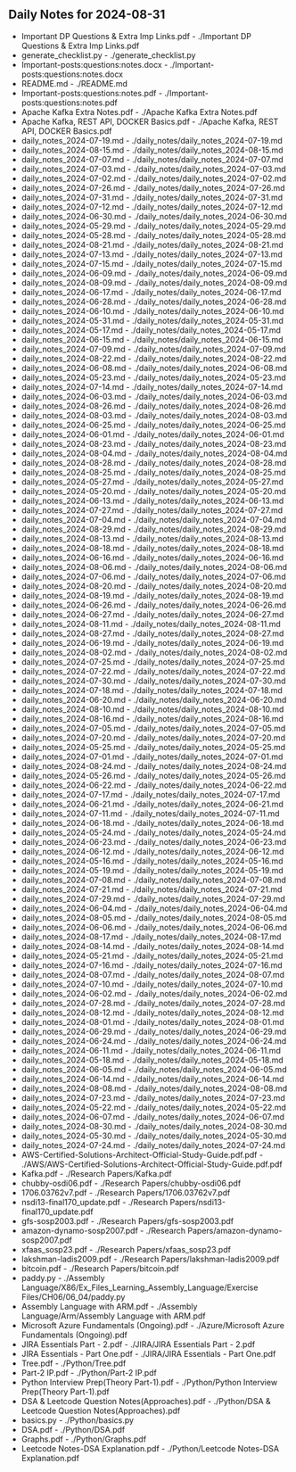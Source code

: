 ## Daily Notes for 2024-08-31

- Important DP Questions & Extra Imp Links.pdf - ./Important DP Questions & Extra Imp Links.pdf
- generate_checklist.py - ./generate_checklist.py
- Important-posts:questions:notes.docx - ./Important-posts:questions:notes.docx
- README.md - ./README.md
- Important-posts:questions:notes.pdf - ./Important-posts:questions:notes.pdf
- Apache Kafka Extra Notes.pdf - ./Apache Kafka Extra Notes.pdf
- Apache Kafka, REST API, DOCKER Basics.pdf - ./Apache Kafka, REST API, DOCKER Basics.pdf
- daily_notes_2024-07-19.md - ./daily_notes/daily_notes_2024-07-19.md
- daily_notes_2024-08-15.md - ./daily_notes/daily_notes_2024-08-15.md
- daily_notes_2024-07-07.md - ./daily_notes/daily_notes_2024-07-07.md
- daily_notes_2024-07-03.md - ./daily_notes/daily_notes_2024-07-03.md
- daily_notes_2024-07-02.md - ./daily_notes/daily_notes_2024-07-02.md
- daily_notes_2024-07-26.md - ./daily_notes/daily_notes_2024-07-26.md
- daily_notes_2024-07-31.md - ./daily_notes/daily_notes_2024-07-31.md
- daily_notes_2024-07-12.md - ./daily_notes/daily_notes_2024-07-12.md
- daily_notes_2024-06-30.md - ./daily_notes/daily_notes_2024-06-30.md
- daily_notes_2024-05-29.md - ./daily_notes/daily_notes_2024-05-29.md
- daily_notes_2024-05-28.md - ./daily_notes/daily_notes_2024-05-28.md
- daily_notes_2024-08-21.md - ./daily_notes/daily_notes_2024-08-21.md
- daily_notes_2024-07-13.md - ./daily_notes/daily_notes_2024-07-13.md
- daily_notes_2024-07-15.md - ./daily_notes/daily_notes_2024-07-15.md
- daily_notes_2024-06-09.md - ./daily_notes/daily_notes_2024-06-09.md
- daily_notes_2024-08-09.md - ./daily_notes/daily_notes_2024-08-09.md
- daily_notes_2024-06-17.md - ./daily_notes/daily_notes_2024-06-17.md
- daily_notes_2024-06-28.md - ./daily_notes/daily_notes_2024-06-28.md
- daily_notes_2024-06-10.md - ./daily_notes/daily_notes_2024-06-10.md
- daily_notes_2024-05-31.md - ./daily_notes/daily_notes_2024-05-31.md
- daily_notes_2024-05-17.md - ./daily_notes/daily_notes_2024-05-17.md
- daily_notes_2024-06-15.md - ./daily_notes/daily_notes_2024-06-15.md
- daily_notes_2024-07-09.md - ./daily_notes/daily_notes_2024-07-09.md
- daily_notes_2024-08-22.md - ./daily_notes/daily_notes_2024-08-22.md
- daily_notes_2024-06-08.md - ./daily_notes/daily_notes_2024-06-08.md
- daily_notes_2024-05-23.md - ./daily_notes/daily_notes_2024-05-23.md
- daily_notes_2024-07-14.md - ./daily_notes/daily_notes_2024-07-14.md
- daily_notes_2024-06-03.md - ./daily_notes/daily_notes_2024-06-03.md
- daily_notes_2024-08-26.md - ./daily_notes/daily_notes_2024-08-26.md
- daily_notes_2024-08-03.md - ./daily_notes/daily_notes_2024-08-03.md
- daily_notes_2024-06-25.md - ./daily_notes/daily_notes_2024-06-25.md
- daily_notes_2024-06-01.md - ./daily_notes/daily_notes_2024-06-01.md
- daily_notes_2024-08-23.md - ./daily_notes/daily_notes_2024-08-23.md
- daily_notes_2024-08-04.md - ./daily_notes/daily_notes_2024-08-04.md
- daily_notes_2024-08-28.md - ./daily_notes/daily_notes_2024-08-28.md
- daily_notes_2024-08-25.md - ./daily_notes/daily_notes_2024-08-25.md
- daily_notes_2024-05-27.md - ./daily_notes/daily_notes_2024-05-27.md
- daily_notes_2024-05-20.md - ./daily_notes/daily_notes_2024-05-20.md
- daily_notes_2024-06-13.md - ./daily_notes/daily_notes_2024-06-13.md
- daily_notes_2024-07-27.md - ./daily_notes/daily_notes_2024-07-27.md
- daily_notes_2024-07-04.md - ./daily_notes/daily_notes_2024-07-04.md
- daily_notes_2024-08-29.md - ./daily_notes/daily_notes_2024-08-29.md
- daily_notes_2024-08-13.md - ./daily_notes/daily_notes_2024-08-13.md
- daily_notes_2024-08-18.md - ./daily_notes/daily_notes_2024-08-18.md
- daily_notes_2024-06-16.md - ./daily_notes/daily_notes_2024-06-16.md
- daily_notes_2024-08-06.md - ./daily_notes/daily_notes_2024-08-06.md
- daily_notes_2024-07-06.md - ./daily_notes/daily_notes_2024-07-06.md
- daily_notes_2024-08-20.md - ./daily_notes/daily_notes_2024-08-20.md
- daily_notes_2024-08-19.md - ./daily_notes/daily_notes_2024-08-19.md
- daily_notes_2024-06-26.md - ./daily_notes/daily_notes_2024-06-26.md
- daily_notes_2024-06-27.md - ./daily_notes/daily_notes_2024-06-27.md
- daily_notes_2024-08-11.md - ./daily_notes/daily_notes_2024-08-11.md
- daily_notes_2024-08-27.md - ./daily_notes/daily_notes_2024-08-27.md
- daily_notes_2024-06-19.md - ./daily_notes/daily_notes_2024-06-19.md
- daily_notes_2024-08-02.md - ./daily_notes/daily_notes_2024-08-02.md
- daily_notes_2024-07-25.md - ./daily_notes/daily_notes_2024-07-25.md
- daily_notes_2024-07-22.md - ./daily_notes/daily_notes_2024-07-22.md
- daily_notes_2024-07-30.md - ./daily_notes/daily_notes_2024-07-30.md
- daily_notes_2024-07-18.md - ./daily_notes/daily_notes_2024-07-18.md
- daily_notes_2024-06-20.md - ./daily_notes/daily_notes_2024-06-20.md
- daily_notes_2024-08-10.md - ./daily_notes/daily_notes_2024-08-10.md
- daily_notes_2024-08-16.md - ./daily_notes/daily_notes_2024-08-16.md
- daily_notes_2024-07-05.md - ./daily_notes/daily_notes_2024-07-05.md
- daily_notes_2024-07-20.md - ./daily_notes/daily_notes_2024-07-20.md
- daily_notes_2024-05-25.md - ./daily_notes/daily_notes_2024-05-25.md
- daily_notes_2024-07-01.md - ./daily_notes/daily_notes_2024-07-01.md
- daily_notes_2024-08-24.md - ./daily_notes/daily_notes_2024-08-24.md
- daily_notes_2024-05-26.md - ./daily_notes/daily_notes_2024-05-26.md
- daily_notes_2024-06-22.md - ./daily_notes/daily_notes_2024-06-22.md
- daily_notes_2024-07-17.md - ./daily_notes/daily_notes_2024-07-17.md
- daily_notes_2024-06-21.md - ./daily_notes/daily_notes_2024-06-21.md
- daily_notes_2024-07-11.md - ./daily_notes/daily_notes_2024-07-11.md
- daily_notes_2024-06-18.md - ./daily_notes/daily_notes_2024-06-18.md
- daily_notes_2024-05-24.md - ./daily_notes/daily_notes_2024-05-24.md
- daily_notes_2024-06-23.md - ./daily_notes/daily_notes_2024-06-23.md
- daily_notes_2024-06-12.md - ./daily_notes/daily_notes_2024-06-12.md
- daily_notes_2024-05-16.md - ./daily_notes/daily_notes_2024-05-16.md
- daily_notes_2024-05-19.md - ./daily_notes/daily_notes_2024-05-19.md
- daily_notes_2024-07-08.md - ./daily_notes/daily_notes_2024-07-08.md
- daily_notes_2024-07-21.md - ./daily_notes/daily_notes_2024-07-21.md
- daily_notes_2024-07-29.md - ./daily_notes/daily_notes_2024-07-29.md
- daily_notes_2024-06-04.md - ./daily_notes/daily_notes_2024-06-04.md
- daily_notes_2024-08-05.md - ./daily_notes/daily_notes_2024-08-05.md
- daily_notes_2024-06-06.md - ./daily_notes/daily_notes_2024-06-06.md
- daily_notes_2024-08-17.md - ./daily_notes/daily_notes_2024-08-17.md
- daily_notes_2024-08-14.md - ./daily_notes/daily_notes_2024-08-14.md
- daily_notes_2024-05-21.md - ./daily_notes/daily_notes_2024-05-21.md
- daily_notes_2024-07-16.md - ./daily_notes/daily_notes_2024-07-16.md
- daily_notes_2024-08-07.md - ./daily_notes/daily_notes_2024-08-07.md
- daily_notes_2024-07-10.md - ./daily_notes/daily_notes_2024-07-10.md
- daily_notes_2024-06-02.md - ./daily_notes/daily_notes_2024-06-02.md
- daily_notes_2024-07-28.md - ./daily_notes/daily_notes_2024-07-28.md
- daily_notes_2024-08-12.md - ./daily_notes/daily_notes_2024-08-12.md
- daily_notes_2024-08-01.md - ./daily_notes/daily_notes_2024-08-01.md
- daily_notes_2024-06-29.md - ./daily_notes/daily_notes_2024-06-29.md
- daily_notes_2024-06-24.md - ./daily_notes/daily_notes_2024-06-24.md
- daily_notes_2024-06-11.md - ./daily_notes/daily_notes_2024-06-11.md
- daily_notes_2024-05-18.md - ./daily_notes/daily_notes_2024-05-18.md
- daily_notes_2024-06-05.md - ./daily_notes/daily_notes_2024-06-05.md
- daily_notes_2024-06-14.md - ./daily_notes/daily_notes_2024-06-14.md
- daily_notes_2024-08-08.md - ./daily_notes/daily_notes_2024-08-08.md
- daily_notes_2024-07-23.md - ./daily_notes/daily_notes_2024-07-23.md
- daily_notes_2024-05-22.md - ./daily_notes/daily_notes_2024-05-22.md
- daily_notes_2024-06-07.md - ./daily_notes/daily_notes_2024-06-07.md
- daily_notes_2024-08-30.md - ./daily_notes/daily_notes_2024-08-30.md
- daily_notes_2024-05-30.md - ./daily_notes/daily_notes_2024-05-30.md
- daily_notes_2024-07-24.md - ./daily_notes/daily_notes_2024-07-24.md
- AWS-Certified-Solutions-Architect-Official-Study-Guide.pdf.pdf - ./AWS/AWS-Certified-Solutions-Architect-Official-Study-Guide.pdf.pdf
- Kafka.pdf - ./Research Papers/Kafka.pdf
- chubby-osdi06.pdf - ./Research Papers/chubby-osdi06.pdf
- 1706.03762v7.pdf - ./Research Papers/1706.03762v7.pdf
- nsdi13-final170_update.pdf - ./Research Papers/nsdi13-final170_update.pdf
- gfs-sosp2003.pdf - ./Research Papers/gfs-sosp2003.pdf
- amazon-dynamo-sosp2007.pdf - ./Research Papers/amazon-dynamo-sosp2007.pdf
- xfaas_sosp23.pdf - ./Research Papers/xfaas_sosp23.pdf
- lakshman-ladis2009.pdf - ./Research Papers/lakshman-ladis2009.pdf
- bitcoin.pdf - ./Research Papers/bitcoin.pdf
- paddy.py - ./Assembly Language/X86/Ex_Files_Learning_Assembly_Language/Exercise Files/CH06/06_04/paddy.py
- Assembly Language with ARM.pdf - ./Assembly Language/Arm/Assembly Language with ARM.pdf
- Microsoft Azure Fundamentals (Ongoing).pdf - ./Azure/Microsoft Azure Fundamentals (Ongoing).pdf
- JIRA Essentials Part - 2.pdf - ./JIRA/JIRA Essentials Part - 2.pdf
- JIRA Essentials - Part One.pdf - ./JIRA/JIRA Essentials - Part One.pdf
- Tree.pdf - ./Python/Tree.pdf
- Part-2 IP.pdf - ./Python/Part-2 IP.pdf
- Python Interview Prep(Theory Part-1).pdf - ./Python/Python Interview Prep(Theory Part-1).pdf
- DSA & Leetcode Question Notes(Approaches).pdf - ./Python/DSA & Leetcode Question Notes(Approaches).pdf
- basics.py - ./Python/basics.py
- DSA.pdf - ./Python/DSA.pdf
- Graphs.pdf - ./Python/Graphs.pdf
- Leetcode Notes-DSA Explanation.pdf - ./Python/Leetcode Notes-DSA Explanation.pdf
